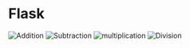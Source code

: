 # Flask

![Addition](https://user-images.githubusercontent.com/90285650/145912313-09e59a23-ab2a-4662-953d-653ea2c018e6.png)
![Subtraction](https://user-images.githubusercontent.com/90285650/145912318-8b3bfe4a-fc7e-439a-a420-74703a9af364.png)
![multiplication](https://user-images.githubusercontent.com/90285650/145912328-9e54189d-0dd9-4efd-af56-f826e6890e32.png)
![Division](https://user-images.githubusercontent.com/90285650/145912333-9e71eb08-e759-4ca9-b780-8c2187aa6278.png)

